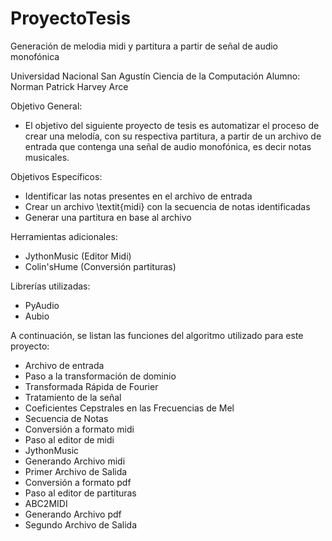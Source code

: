 # ProyectoTesis

Generación de melodia midi y partitura a partir de señal de audio monofónica


Universidad Nacional San Agustín
Ciencia de la Computación
Alumno: Norman Patrick Harvey Arce


Objetivo General:
* El objetivo del siguiente proyecto de tesis es automatizar el proceso de crear una melodía, con su respectiva partitura, a partir de un archivo de entrada que contenga una señal de audio monofónica, es decir notas musicales.

Objetivos Específicos:
* Identificar las notas presentes en el archivo de entrada
* Crear un archivo \textit{midi} con la secuencia de notas identificadas
* Generar una partitura en base al archivo 

Herramientas adicionales:
- JythonMusic (Editor Midi)
- Colin'sHume (Conversión partituras)

Librerías utilizadas:
- PyAudio
- Aubio

A continuación, se listan las funciones del algoritmo utilizado para este proyecto:
- Archivo de entrada
- Paso a la transformación de dominio
- Transformada Rápida de Fourier
- Tratamiento de la señal
- Coeficientes Cepstrales en las Frecuencias de Mel
- Secuencia de Notas 
- Conversión a formato midi
- Paso al editor de midi
- JythonMusic
- Generando Archivo midi
- Primer Archivo de Salida
- Conversión a formato pdf
- Paso al editor de partituras
- ABC2MIDI
- Generando Archivo pdf
- Segundo Archivo de Salida
